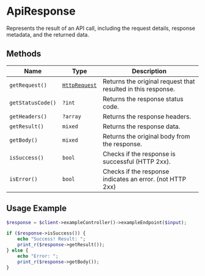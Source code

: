 
# ApiResponse

Represents the result of an API call, including the request details, response metadata, and the returned data.

## Methods

| Name | Type | Description |
|  --- | --- | --- |
| `getRequest()` | [`HttpRequest`](../doc/http-request.md) | Returns the original request that resulted in this response. |
| `getStatusCode()` | `?int` | Returns the response status code. |
| `getHeaders()` | `?array` | Returns the response headers. |
| `getResult()` | `mixed` | Returns the response data. |
| `getBody()` | `mixed` | Returns the original body from the response. |
| `isSuccess()` | `bool` | Checks if the response is successful (HTTP 2xx). |
| `isError()` | `bool` | Checks if the response indicates an error. (not HTTP 2xx) |

## Usage Example

```php
$response = $client->exampleController()->exampleEndpoint($input);

if ($response->isSuccess()) {
    echo "Success! Result: ";
    print_r($response->getResult());
} else {
    echo "Error: ";
    print_r($response->getBody());
}
```

